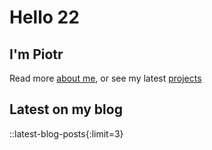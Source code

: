 # Hello 22

## I'm Piotr

Read more [about me](/about), or see my latest [projects](/projects)

## Latest on my blog

::latest-blog-posts{:limit=3}
